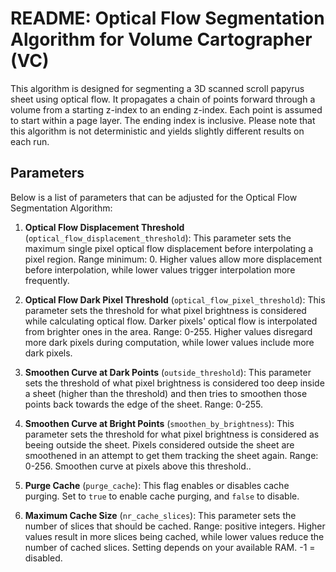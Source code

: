 # README: Optical Flow Segmentation Algorithm for Volume Cartographer (VC)

This algorithm is designed for segmenting a 3D scanned scroll papyrus sheet using optical flow. It propagates a chain of points forward through a volume from a starting z-index to an ending z-index. Each point is assumed to start within a page layer. The ending index is inclusive. Please note that this algorithm is not deterministic and yields slightly different results on each run.

## Parameters

Below is a list of parameters that can be adjusted for the Optical Flow Segmentation Algorithm:

1. **Optical Flow Displacement Threshold** (`optical_flow_displacement_threshold`): This parameter sets the maximum single pixel optical flow displacement before interpolating a pixel region. Range minimum: 0. Higher values allow more displacement before interpolation, while lower values trigger interpolation more frequently.

2. **Optical Flow Dark Pixel Threshold** (`optical_flow_pixel_threshold`): This parameter sets the threshold for what pixel brightness is considered while calculating optical flow. Darker pixels' optical flow is interpolated from brighter ones in the area. Range: 0-255. Higher values disregard more dark pixels during computation, while lower values include more dark pixels.

3. **Smoothen Curve at Dark Points** (`outside_threshold`): This parameter sets the threshold of what pixel brightness is considered too deep inside a sheet (higher than the threshold) and then tries to smoothen those points back towards the edge of the sheet. Range: 0-255.

4. **Smoothen Curve at Bright Points** (`smoothen_by_brightness`):  This parameter sets the threshold for what pixel brightness is considered as beeing outside the sheet. Pixels considered outside the sheet are  smoothened in an attempt to get them tracking the sheet again. Range: 0-256. Smoothen curve at pixels above this threshold..

5. **Purge Cache** (`purge_cache`): This flag enables or disables cache purging. Set to `true` to enable cache purging, and `false` to disable.

6. **Maximum Cache Size** (`nr_cache_slices`): This parameter sets the number of slices that should be cached. Range: positive integers. Higher values result in more slices being cached, while lower values reduce the number of cached slices. Setting depends on your available RAM. -1 = disabled.

